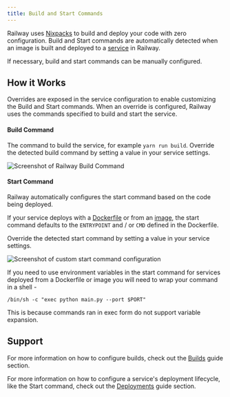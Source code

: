 ```yaml
---
title: Build and Start Commands
---
```


Railway uses [Nixpacks](/reference/nixpacks) to build and deploy your code with zero configuration.  Build and Start commands are automatically detected when an image is built and deployed to a [service](/reference/services) in Railway.

If necessary, build and start commands can be manually configured.

## How it Works

Overrides are exposed in the service configuration to enable customizing the Build and Start commands.  When an override is configured, Railway uses the commands specified to build and start the service.

#### Build Command

The command to build the service, for example `yarn run build`. Override the detected build command by setting a value in your service settings.

<Image
src="https://res.cloudinary.com/railway/image/upload/v1664564851/docs/build-command_vhuify.png"
alt="Screenshot of Railway Build Command"
layout="responsive"
width={745} height={238} quality={80} />

#### Start Command

Railway automatically configures the start command based on the code being deployed.  

If your service deploys with a [Dockerfile](/reference/dockerfiles) or from an [image](/reference/services#docker-image), the start command defaults to the `ENTRYPOINT` and / or `CMD` defined in the Dockerfile.

Override the detected start command by setting a value in your service settings.

<Image
src="https://res.cloudinary.com/railway/image/upload/v1637798815/docs/custom-start-command_a8vcxs.png"
alt="Screenshot of custom start command configuration"
layout="intrinsic"
width={1302} height={408} quality={80} />

If you need to use environment variables in the start command for services deployed from a Dockerfile or image you will need to wrap your command in a shell -

```shell
/bin/sh -c "exec python main.py --port $PORT"
```

This is because commands ran in exec form do not support variable expansion.

## Support

For more information on how to configure builds, check out the [Builds](/guides/builds) guide section.

For more information on how to configure a service's deployment lifecycle, like the Start command, check out the [Deployments](/guides/deployments) guide section.